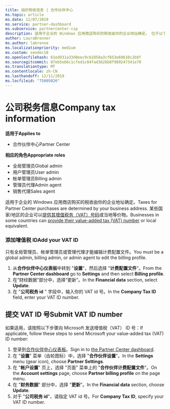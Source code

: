 ```yaml
---
title: 组织税收信息 | 合作伙伴中心
ms.topic: article
ms.date: 11/07/2019
ms.service: partner-dashboard
ms.subservice: partnercenter-csp
description: 适用于企业的 Windows 应用商店购买的税收由你的企业地址确定。 位于以下国家/地区的企业可以提供其增值税编号或本地等效项：
author: LauraBrenner
ms.author: labrenne
ms.localizationpriority: medium
ms.custom: seodec18
ms.openlocfilehash: 61ed931a33d0eec9cb2858a3cf653e69610c2b8f
ms.sourcegitcommit: 07eb5eb6c1cfed1c84fad3626b8f989247341e70
ms.translationtype: MT
ms.contentlocale: zh-CN
ms.lasthandoff: 12/11/2019
ms.locfileid: "75005026"
---
```

# <a name="company-tax-information"></a><span data-ttu-id="d5d85-104">公司税务信息</span><span class="sxs-lookup"><span data-stu-id="d5d85-104">Company tax information</span></span>

<span data-ttu-id="d5d85-105">**适用于**</span><span class="sxs-lookup"><span data-stu-id="d5d85-105">**Applies to**</span></span>

- <span data-ttu-id="d5d85-106">合作伙伴中心</span><span class="sxs-lookup"><span data-stu-id="d5d85-106">Partner Center</span></span>

<span data-ttu-id="d5d85-107">**相应的角色**</span><span class="sxs-lookup"><span data-stu-id="d5d85-107">**Appropriate roles**</span></span>
-   <span data-ttu-id="d5d85-108">全局管理员</span><span class="sxs-lookup"><span data-stu-id="d5d85-108">Global admin</span></span>
-   <span data-ttu-id="d5d85-109">用户管理员</span><span class="sxs-lookup"><span data-stu-id="d5d85-109">User admin</span></span>
-   <span data-ttu-id="d5d85-110">帐单管理员</span><span class="sxs-lookup"><span data-stu-id="d5d85-110">Billing admin</span></span>
-   <span data-ttu-id="d5d85-111">管理员代理</span><span class="sxs-lookup"><span data-stu-id="d5d85-111">Admin agent</span></span>
-   <span data-ttu-id="d5d85-112">销售代理</span><span class="sxs-lookup"><span data-stu-id="d5d85-112">Sales agent</span></span>

<span data-ttu-id="d5d85-113">适用于企业的 Windows 应用商店购买的税收由你的企业地址确定。</span><span class="sxs-lookup"><span data-stu-id="d5d85-113">Taxes for Partner Center purchases are determined by your business address.</span></span> <span data-ttu-id="d5d85-114">某些国家/地区的企业可以[提供其增值税务（VAT）号码](#submit-vat-id-number)或当地等价物。</span><span class="sxs-lookup"><span data-stu-id="d5d85-114">Businesses in some countries can [provide their value-added tax (VAT) number](#submit-vat-id-number) or local equivalent.</span></span>

### <a name="add-your-vat-id"></a><span data-ttu-id="d5d85-115">添加增值税 ID</span><span class="sxs-lookup"><span data-stu-id="d5d85-115">Add your VAT ID</span></span>

<span data-ttu-id="d5d85-116">只有全局管理员、帐单管理员或管理代理才能编辑计费配置文件。</span><span class="sxs-lookup"><span data-stu-id="d5d85-116">You must be a global admin, billing admin, or admin agent to  edit the billing profile.</span></span>

1.  <span data-ttu-id="d5d85-117">从**合作伙伴中心仪表板**中转到 "**设置**"，然后选择 "**计费配置文件**"。</span><span class="sxs-lookup"><span data-stu-id="d5d85-117">From the **Partner Center dashboard** go to  **Settings** and then select **Billing profile**.</span></span>
2.  <span data-ttu-id="d5d85-118">在“财经数据”部分中，选择“更新”。</span><span class="sxs-lookup"><span data-stu-id="d5d85-118">In the **Financial data** section, select **Update**.</span></span>
3.  <span data-ttu-id="d5d85-119">在 "**公司税务 id** " 字段中，输入你的 VAT id 号。</span><span class="sxs-lookup"><span data-stu-id="d5d85-119">In the **Company Tax ID** field, enter your VAT ID number.</span></span>

## <a name="submit-vat-id-number"></a><span data-ttu-id="d5d85-120">提交 VAT ID 号</span><span class="sxs-lookup"><span data-stu-id="d5d85-120">Submit VAT ID number</span></span>

<span data-ttu-id="d5d85-121">如果适用，请按照以下步骤向 Microsoft 发送增值税（VAT） ID 号：</span><span class="sxs-lookup"><span data-stu-id="d5d85-121">If applicable, follow these steps to send Microsoft your value-added tax (VAT) ID number:</span></span>

1. <span data-ttu-id="d5d85-122">登录到[合作伙伴中心仪表板](https://partner.microsoft.com/dashboard/)。</span><span class="sxs-lookup"><span data-stu-id="d5d85-122">Sign in to [the Partner Center dashboard](https://partner.microsoft.com/dashboard/).</span></span>
2. <span data-ttu-id="d5d85-123">在 "**设置**" 菜单（齿轮图标）中，选择 "**合作伙伴设置**"。</span><span class="sxs-lookup"><span data-stu-id="d5d85-123">In the **Settings** menu (gear icon), choose **Partner Settings**.</span></span>
3. <span data-ttu-id="d5d85-124">在 "**帐户设置**" 页上，选择 "页面" 菜单上的 "**合作伙伴计费配置文件**"。</span><span class="sxs-lookup"><span data-stu-id="d5d85-124">On the **Account settings** page, choose **Partner billing profile** on the page menu.</span></span>
4. <span data-ttu-id="d5d85-125">在 "**财务数据**" 部分中，选择 "**更新**"。</span><span class="sxs-lookup"><span data-stu-id="d5d85-125">In the **Financial data** section, choose **Update**.</span></span>
5. <span data-ttu-id="d5d85-126">对于 "**公司税务 id**"，请指定 VAT id 号。</span><span class="sxs-lookup"><span data-stu-id="d5d85-126">For **Company Tax ID**, specify your VAT ID number.</span></span>

